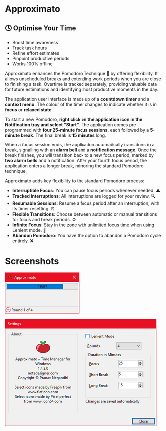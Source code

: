 # Approximato

## 🕓 Optimise Your Time

* Boost time awareness
* Track task hours
* Refine effort estimates
* Pinpoint productive periods
* Works 100% offline

Approximato enhances the Pomodoro Technique 🍅 by offering flexibility. It allows unscheduled breaks and extending work periods when you are close to finishing a task. Overtime is tracked separately, providing valuable data for future estimations and identifying most productive moments in the day.

The application user interface is made up of a **countdown timer** and a **context menu**. The colour of the timer changes to indicate whether it is in **focus** or **relaxed state**.

To start a new Pomodoro, **right click on the application icon in the Notification tray and select "Start"**. The application comes pre-programmed with **four 25-minute focus sessions**, each followed by a **5-minute break**. The final break is **15 minutes** long.

When a focus session ends, the application automatically transitions to a break, signalling with an **alarm bell** and a **notification message**. Once the break finishes, you will transition back to a new focus period, marked by **two alarm bells** and a notification. After your fourth focus period, the application enters a longer break, mirroring the standard Pomodoro technique.

Approximato adds key flexibility to the standard Pomodoro process:

* **Interruptible Focus**: You can pause focus periods whenever needed. ⚠️
* **Tracked Interruptions**: All interruptions are logged for your review. 🔍
* **Resumable Sessions**: Resume a focus period after an interruption, with its timer resetting. ⏰
* **Flexible Transitions**: Choose between automatic or manual transitions for focus and break periods. ⚙️
* **Infinite Focus**: Stay in the zone with unlimited focus time when using Lenient mode. 🤫
* **Abandon Pomodoro**: You have the option to abandon a Pomodoro cycle entirely. ❌

# Screenshots

![Main window](assets/main-window.png)

![Settings window](assets/settings-window.png)